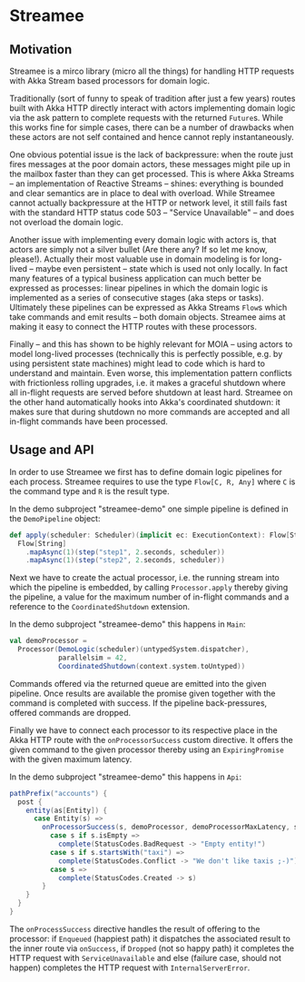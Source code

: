 # Streamee #

## Motivation

Streamee is a mirco library (micro all the things) for handling HTTP requests with Akka Stream based
processors for domain logic.

Traditionally (sort of funny to speak of tradition after just a few years) routes built with Akka
HTTP directly interact with actors implementing domain logic via the ask pattern to complete
requests with the returned `Future`s. While this works fine for simple cases, there can be a number
of drawbacks when these actors are not self contained and hence cannot reply instantaneously.

One obvious potential issue is the lack of backpressure: when the route just fires messages at the
poor domain actors, these messages might pile up in the mailbox faster than they can get processed.
This is where Akka Streams – an implementation of Reactive Streams – shines: everything is bounded
and clear semantics are in place to deal with overload. While Streamee cannot actually backpressure
at the HTTP or network level, it still fails fast with the standard HTTP status code 503 – "Service
Unavailable" – and does not overload the domain logic.

Another issue with implementing every domain logic with actors is, that actors are simply not a
silver bullet (Are there any? If so let me know, please!). Actually their most valuable use in
domain modeling is for long-lived – maybe even persistent – state which is used not only locally. In
fact many features of a typical business application can much better be expressed as processes: 
linear pipelines in which the domain logic is implemented as a series of consecutive stages (aka
steps or tasks). Ultimately these pipelines can be expressed as Akka Streams `Flow`s which take
commands and emit results – both domain objects. Streamee aims at making it easy to connect the HTTP
routes with these processors.

Finally – and this has shown to be highly relevant for MOIA – using actors to model long-lived
processes (technically this is perfectly possible, e.g. by using persistent state machines) might
lead to code which is hard to understand and maintain. Even worse, this implementation pattern
conflicts with frictionless rolling upgrades, i.e. it makes a graceful shutdown where all in-flight
requests are served before shutdown at least hard. Streamee on the other hand automatically hooks
into Akka's coordinated shutdown: it makes sure that during shutdown no more commands are accepted
and all in-flight commands have been processed.

## Usage and API

In order to use Streamee we first has to define domain logic pipelines for each process. Streamee
requires to use the type `Flow[C, R, Any]` where `C` is the command type and `R` is the result type.

In the demo subproject "streamee-demo" one simple pipeline is defined in the `DemoPipeline` object:

``` scala
def apply(scheduler: Scheduler)(implicit ec: ExecutionContext): Flow[String, String, NotUsed] =
  Flow[String]
    .mapAsync(1)(step("step1", 2.seconds, scheduler))
    .mapAsync(1)(step("step2", 2.seconds, scheduler))
``` 

Next we have to create the actual processor, i.e. the running stream into which the pipeline is
embedded, by calling `Processor.apply` thereby giving the pipeline, a value for the maximum number
of in-flight commands and a reference to the `CoordinatedShutdown` extension. 

In the demo subproject "streamee-demo" this happens in `Main`:

``` scala
val demoProcessor =
  Processor(DemoLogic(scheduler)(untypedSystem.dispatcher),
            parallelsim = 42,
            CoordinatedShutdown(context.system.toUntyped))
```

Commands offered via the returned queue are emitted into the given pipeline. Once results are
available the promise given together with the command is completed with success. If the
pipeline back-pressures, offered commands are dropped.

Finally we have to connect each processor to its respective place in the Akka HTTP route with the
`onProcessorSuccess` custom directive. It offers the given command to the given processor thereby
using an `ExpiringPromise` with the given maximum latency.

In the demo subproject "streamee-demo" this happens in `Api`:

``` scala
pathPrefix("accounts") {
  post {
    entity(as[Entity]) {
      case Entity(s) =>
        onProcessorSuccess(s, demoProcessor, demoProcessorMaxLatency, scheduler) {
          case s if s.isEmpty =>
            complete(StatusCodes.BadRequest -> "Empty entity!")
          case s if s.startsWith("taxi") =>
            complete(StatusCodes.Conflict -> "We don't like taxis ;-)")
          case s =>
            complete(StatusCodes.Created -> s)
        }
    }
  }
}
```  

The `onProcessSuccess` directive handles the result of offering to the processor: if `Enqueued`
(happiest path) it dispatches the associated result to the inner route via `onSuccess`, if `Dropped`
(not so happy path) it completes the HTTP request with `ServiceUnavailable` and else (failure case,
should not happen) completes the HTTP request with `InternalServerError`.
